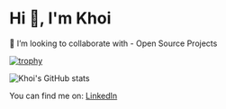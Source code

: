 # Hi 👋, I'm Khoi

👯 I’m looking to collaborate with - Open Source Projects

[![trophy](https://github-profile-trophy.vercel.app/?username=nguyenkhoi2806&theme=onedark)](https://github.com/nguyenkhoi2806/github-profile-trophy)

![Khoi's GitHub stats](https://github-readme-stats.vercel.app/api?username=nguyenkhoi2806&theme=dark&show_icons=true)

You can find me on: [LinkedIn](https://www.linkedin.com/in/khoi-nguyen-61725b124)
